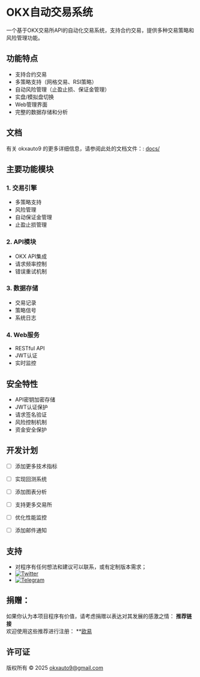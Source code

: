 # OKX自动交易系统

一个基于OKX交易所API的自动化交易系统，支持合约交易，提供多种交易策略和风险管理功能。

## 功能特点

- 支持合约交易
- 多策略支持（网格交易、RSI策略）
- 自动风险管理（止盈止损、保证金管理）
- 实盘/模拟盘切换
- Web管理界面
- 完整的数据存储和分析

## 文档

有关 okxauto9 的更多详细信息，请参阅此处的文档文件：: [docs/](docs/)

## 主要功能模块

### 1. 交易引擎
- 多策略支持
- 风险管理
- 自动保证金管理
- 止盈止损管理

### 2. API模块
- OKX API集成
- 请求频率控制
- 错误重试机制

### 3. 数据存储
- 交易记录
- 策略信号
- 系统日志

### 4. Web服务
- RESTful API
- JWT认证
- 实时监控



## 安全特性

- API密钥加密存储
- JWT认证保护
- 请求签名验证
- 风险控制机制
- 资金安全保护


## 开发计划

- [ ] 添加更多技术指标
- [ ] 实现回测系统
- [ ] 添加图表分析
- [ ] 支持更多交易所
- [ ] 优化性能监控
- [ ] 添加邮件通知


## 支持

- 对程序有任何想法和建议可以联系，或有定制版本需求；
- [![Twitter](https://img.shields.io/badge/Twitter-@okxauto9-1DA1F2?logo=twitter)](https://x.com/okxauto9)
- [![Telegram](https://img.shields.io/badge/Telegram-2CA5E0?style=for-the-badge&logo=telegram&logoColor=white)](https://t.me/okxauto9)


## 捐赠：
如果你认为本项目程序有价值，请考虑捐赠以表达对其发展的感激之情：
**推荐链接**  
欢迎使用这些推荐进行注册：
**[欧易](https://www.okx.com/join/63236562)


## 许可证
版权所有 © 2025 okxauto9@gmail.com 